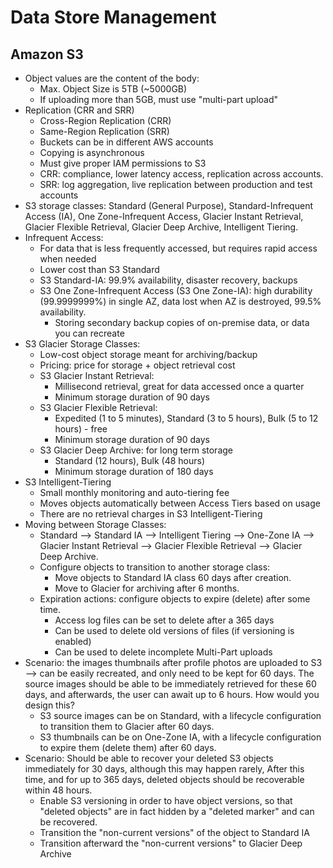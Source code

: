 # Data Store Management

## Amazon S3
- Object values are the content of the body:
  - Max. Object Size is 5TB (~5000GB)
  - If uploading more than 5GB, must use "multi-part upload"
- Replication (CRR and SRR)
  - Cross-Region Replication (CRR)
  - Same-Region Replication (SRR)
  - Buckets can be in different AWS accounts
  - Copying is asynchronous
  - Must give proper IAM permissions to S3
  - CRR: compliance, lower latency access, replication across accounts.
  - SRR: log aggregation, live replication between production and test accounts
- S3 storage classes: Standard (General Purpose), Standard-Infrequent Access (IA), One Zone-Infrequent Access, Glacier Instant Retrieval, Glacier Flexible Retrieval, Glacier Deep Archive, Intelligent Tiering.
- Infrequent Access:
  - For data that is less frequently accessed, but requires rapid access when needed
  - Lower cost than S3 Standard
  - S3 Standard-IA: 99.9% availability, disaster recovery, backups
  - S3 One Zone-Infrequent Access (S3 One Zone-IA): high durability (99.9999999%) in single AZ, data lost when AZ is destroyed, 99.5% availability.
    - Storing secondary backup copies of on-premise data, or data you can recreate
- S3 Glacier Storage Classes:
  - Low-cost object storage meant for archiving/backup
  - Pricing: price for storage + object retrieval cost
  - S3 Glacier Instant Retrieval:
    - Millisecond retrieval, great for data accessed once a quarter
    - Minimum storage duration of 90 days
  - S3 Glacier Flexible Retrieval:
    - Expedited (1 to 5 minutes), Standard (3 to 5 hours), Bulk (5 to 12 hours) - free
    - Minimum storage duration of 90 days
  - S3 Glacier Deep Archive: for long term storage
    - Standard (12 hours), Bulk (48 hours)
    - Minimum storage duration of 180 days
- S3 Intelligent-Tiering
  - Small monthly monitoring and auto-tiering fee
  - Moves objects automatically between Access Tiers based on usage
  - There are no retrieval charges in S3 Intelligent-Tiering
- Moving between Storage Classes:
  - Standard --> Standard IA --> Intelligent Tiering --> One-Zone IA --> Glacier Instant Retrieval --> Glacier Flexible Retrieval --> Glacier Deep Archive.
  - Configure objects to transition to another storage class:
    - Move objects to Standard IA class 60 days after creation.
    - Move to Glacier for archiving after 6 months.
  - Expiration actions: configure objects to expire (delete) after some time.
    - Access log files can be set to delete after a 365 days
    - Can be used to delete old versions of files (if versioning is enabled)
    - Can be used to delete incomplete Multi-Part uploads
- Scenario: the images thumbnails after profile photos are uploaded to S3 --> can be easily recreated, and only need to be kept for 60 days. The source images should be able to be immediately retrieved for these 60 days, and afterwards, the user can await up to 6 hours. How would you design this?
  - S3 source images can be on Standard, with a lifecycle configuration to transition them to Glacier after 60 days.
  - S3 thumbnails can be on One-Zone IA, with a lifecycle configuration to expire them (delete them) after 60 days.
- Scenario: Should be able to recover your deleted S3 objects immediately for 30 days, although this may happen rarely, After this time, and for up to 365 days, deleted objects should be recoverable within 48 hours.
  - Enable S3 versioning in order to have object versions, so that "deleted objects" are in fact hidden by a "deleted marker" and can be recovered.
  - Transition the "non-current versions" of the object to Standard IA
  - Transition afterward the "non-current versions" to Glacier Deep Archive